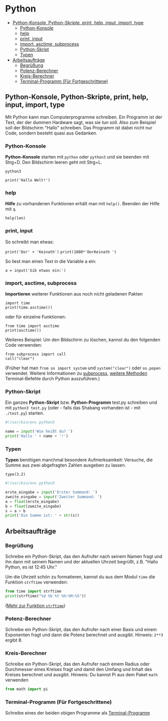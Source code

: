 # Python

<!-- MDTOC maxdepth:6 firsth1:2 numbering:0 flatten:0 bullets:1 updateOnSave:1 -->

- [Python-Konsole, Python-Skripte, print, help, input, import, type](#python-konsole-python-skripte-print-help-input-import-type)   
   - [Python-Konsole](#python-konsole)   
   - [help](#help)   
   - [print, input](#print-input)   
   - [import, asctime, subprocess](#import-asctime-subprocess)   
   - [Python-Skript](#python-skript)   
   - [Typen](#typen)   
- [Arbeitsaufträge](#arbeitsaufträge)   
   - [Begrüßung](#begrüßung)   
   - [Potenz-Berechner](#potenz-berechner)   
   - [Kreis-Berechner](#kreis-berechner)   
   - [Terminal-Programm (Für Fortgeschrittene)](#terminal-programm-für-fortgeschrittene)   

<!-- /MDTOC -->

## Python-Konsole, Python-Skripte, print, help, input, import, type

Mit Python kann man Computerprogramme schreiben. Ein Programm ist der Text, der der dummen Hardware sagt, was sie tun soll. Also zum Beispiel soll der Bildschirm "Hallo" schreiben. Das Programm ist dabei nicht nur Code, sondern besteht quasi aus Gedanken.

### Python-Konsole

**Python-Konsole** starten mit `python` oder `python3` und sie beenden mit Strg+D. Den Bildschirm leeren geht mit Strg+L.

`python3`

`print('Hallo Welt!')`

### help

**Hilfe** zu vorhandenen Funktionen erhält man mit `help()`. Beenden der Hilfe mit `q`.

`help(len)`

### print, input

So schreibt man etwas:

`print('Dor' + 'Keinath')`
`print(1000*'DorKeinath ')`

So liest man einen Text in die Variable a ein:

`a = input('Gib etwas ein:')`

### import, asctime, subprocess

**Importieren** weiterer Funktionen aus noch nicht geladenen Pakten

```
import time
print(time.asctime())
```

oder für einzelne Funktionen:

```
from time import asctime
print(asctime())
```

Weiteres Beispiel: Um den Bildschirm zu löschen, kannst du den folgenden Code verwenden:

```
from subprocess import call
call("clear")
```

(Früher hat man `from os import system` und `system("clear")` oder `os.popen` verwendet. Weitere Informationen zu [subprocess](http://www.admin-magazin.de/Das-Heft/2012/05/Kommandos-mit-dem-Subprocess-Modul-aufrufen), [weitere Methoden](https://stackoverflow.com/questions/89228/calling-an-external-command-in-python/92395#92395) Terminal-Befehle durch Python auszuführen.)

### Python-Skript

Ein ganzes **Python-Skript** bzw. **Python-Programm** test.py schreiben und mit `python3 test.py` (oder - falls das Shabang vorhanden ist - mit `./test.py`) starten.

```python
#!/usr/bin/env python3

name = input('Wie heißt du? ')
print('Hallo ' + name + '!')
```

### Typen

**Typen** benötigen manchmal besondere Aufmerksamkeit: Versuche, die Summe aus zwei abgefragten Zahlen ausgeben zu lassen.

`type(3.2)`

```python
#!/usr/bin/env python3

erste_eingabe = input('Erster Summand: ')
zweite_eingabe = input('Zweiter Summand: ')
a = float(erste_eingabe)
b = float(zweite_eingabe)
s = a + b
print('Die Summe ist: ' + str(s))
```

## Arbeitsaufträge

### Begrüßung
Schreibe ein Python-Skript, das den Aufrufer nach seinem Namen fragt und ihn dann mit seinem Namen und der aktuellen Uhrzeit begrüßt, z.B. "Hallo Python, es ist 12:45 Uhr."

Um die Uhrzeit schön zu formatieren, kannst du aus dem Modul `time` die Funktion `strftime` verwenden:

```python
from time import strftime
print(strftime("%d %b %Y %H:%M:%S"))

```
([Mehr zur Funktion `strftime`](https://docs.python.org/2/library/time.html#time.strftime))

### Potenz-Berechner
Schreibe ein Python-Skript, das den Aufrufer nach einer Basis und einem Exponenten fragt und dann die Potenz berechnet und ausgibt. Hinweis: `2**3` ergibt 8.

### Kreis-Berechner
Schreibe ein Python-Skript, das den Aufrufer nach einem Radius oder Durchmesser eines Kreises fragt und damit den Umfang und Inhalt des Kreises berechnet und ausgibt. Hinweis: Du kannst Pi aus dem Paket `math` verwenden

```python
from math import pi
```

### Terminal-Programm (Für Fortgeschrittene)
Schreibe eines der beiden obigen Programme als [Terminal-Programm](Terminal.md)

